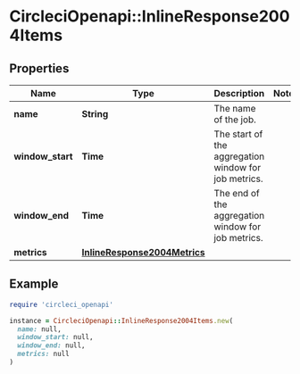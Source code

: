 # CircleciOpenapi::InlineResponse2004Items

## Properties

| Name | Type | Description | Notes |
| ---- | ---- | ----------- | ----- |
| **name** | **String** | The name of the job. |  |
| **window_start** | **Time** | The start of the aggregation window for job metrics. |  |
| **window_end** | **Time** | The end of the aggregation window for job metrics. |  |
| **metrics** | [**InlineResponse2004Metrics**](InlineResponse2004Metrics.md) |  |  |

## Example

```ruby
require 'circleci_openapi'

instance = CircleciOpenapi::InlineResponse2004Items.new(
  name: null,
  window_start: null,
  window_end: null,
  metrics: null
)
```


